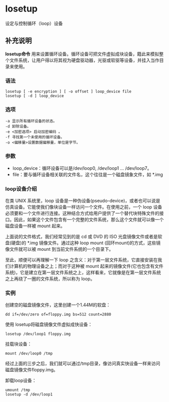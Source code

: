 losetup
===

设定与控制循环（loop）设备

## 补充说明

**losetup命令** 用来设置循环设备。循环设备可把文件虚拟成块设备，籍此来模拟整个文件系统，让用户得以将其视为硬盘驱动器，光驱或软驱等设备，并挂入当作目录来使用。

###  语法

```shell
losetup [ -e encryption ] [ -o offset ] loop_device file
losetup [ -d ] loop_device
```

###  选项

```shell
-a 显示所有循环设备的状态。
-d 卸除设备。
-e <加密选项> 启动加密编码 。
-f 寻找第一个未使用的循环设备。
-o <偏移量>设置数据偏移量，单位是字节。
```

###  参数

*   loop_device：循环设备可以是/dev/loop0, /dev/loop1 ... /dev/loop7。
*   file：要与循环设备相关联的文件名，这个往往是一个磁盘镜象文件，如 *.img

###  loop设备介绍

在类 UNIX 系统里，loop 设备是一种伪设备(pseudo-device)，或者也可以说是仿真设备。它能使我们像块设备一样访问一个文件。在使用之前，一个 loop 设备必须要和一个文件进行连接。这种结合方式给用户提供了一个替代块特殊文件的接口。因此，如果这个文件包含有一个完整的文件系统，那么这个文件就可以像一个磁盘设备一样被 mount 起来。

上面说的文件格式，我们经常见到的是 cd 或 DVD 的 ISO 光盘镜像文件或者是软盘(硬盘)的 *.img 镜像文件。通过这种 loop mount (回环mount)的方式，这些镜像文件就可以被 mount 到当前文件系统的一个目录下。

至此，顺便可以再理解一下 loop 之含义：对于第一层文件系统，它直接安装在我们计算机的物理设备之上；而对于这种被 mount 起来的镜像文件(它也包含有文件系统)，它是建立在第一层文件系统之上，这样看来，它就像是在第一层文件系统之上再绕了一圈的文件系统，所以称为 loop。

###  实例

创建空的磁盘镜像文件，这里创建一个1.44M的软盘：

```shell
dd if=/dev/zero of=floppy.img bs=512 count=2880
```

使用 losetup将磁盘镜像文件虚拟成快设备：

```shell
losetup /dev/loop1 floppy.img
```

挂载块设备：

```shell
mount /dev/loop0 /tmp
```

经过上面的三步之后，我们就可以通过/tmp目录，像访问真实快设备一样来访问磁盘镜像文件floppy.img。

卸载loop设备：

```shell
umount /tmp
losetup -d /dev/loop1
```


